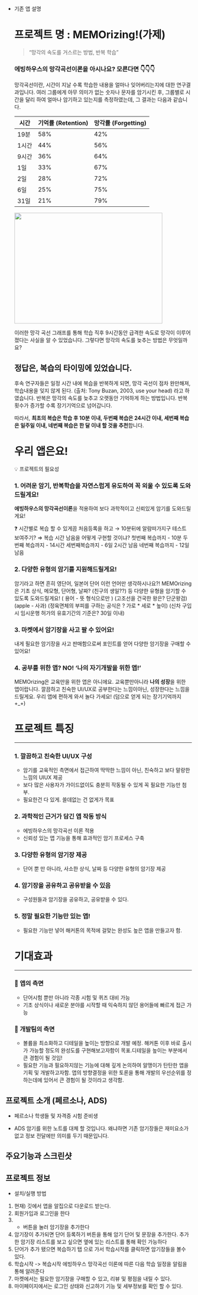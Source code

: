 - 기존 앱 설명
    
    # 프로젝트 명 : MEMOrizing!(가제)
    
    > “망각의 속도를 거스르는 방법, 반복 학습”
    > 
    ### 에빙하우스의 망각곡선이론을 아시나요? 모른다면 👇👇👇
    
    망각곡선이란, 시간이 지날 수록 학습한 내용을 얼마나 잊어버리는지에 대한 연구결과입니다. 여러 그룹에게 아무 의미가 없는 숫자나 문자를 암기시킨 후, 그룹별로 시간을 달리 하여 얼마나 암기하고 있는지를 측정하였는데, 그 결과는 다음과 같습니다. 
    
    | 시간 | 기억률 (Retention) | 망각률 (Forgetting) | 
    | --- | --- | --- |
    | 19분 | 58% | 42% |
    | 1시간  | 44% | 56% |
    | 9시간 | 36% | 64% |
    | 1일 | 33% | 67% |
    | 2일 | 28% | 72% |
    | 6일 | 25% | 75% |
    | 31일 | 21% | 79% |
    
     <img src="https://user-images.githubusercontent.com/101084872/210939055-9f3f3f01-a9f9-448f-b034-e9cff09e76de.jpg" width="400" height="300">
    
    
    
    이러한 망각 곡선 그래프를 통해 학습 직후 9시간동안 급격한 속도로 망각이 이루어졌다는 사실을 알 수 있었습니다. 그렇다면 망각의 속도를 늦추는 방법은 무엇일까요? 
    
    
    ## **정답은, 복습의 타이밍에 있었습니다.**
    
    후속 연구자들은 일정 시간 내에 복습을 반복하게 되면, 망각 곡선이 점차 완만해져, 학습내용을 잊지 않게 된다. (출처: Tony Buzan, 2003, use your head) 라고 하였습니다. 반복은 망각의 속도를 늦추고 오랫동안 기억하게 하는 방법입니다. 반복횟수가 증가할 수록 장기기억으로 넘어갑니다. 
    
    따라서, **최초의 복습은 학습 후 10분 이내, 두번째 복습은 24시간 이내, 세번째 복습은 일주일 이내, 네번째 복습은 한 달 이내 할 것을 추천**합니다. 
    
    # 우리 앱은요!
    
    <aside>
    💡 프로젝트의 필요성
    
    </aside>
    
    ### 1. 어려운 암기, 반복학습을 자연스럽게 유도하여 꼭 외울 수 있도록 도와드릴게요!
    
    **에빙하우스의 망각곡선이론**을 적용하여 보다 과학적이고 신뢰있게 암기를 도와드릴게요! 
    
    <aside>
    ❓ 시간별로 복습 할 수 있게끔 처음등록을 하고 → 10분뒤에 알람떠가지구 테스트 보여주기? 
    ⇒ 복습 시간  남음을 어떻게 구현할 것이냐? 
    첫번째 복습까지 - 10분 
    두번째 복습까지 - 14시간
    세번째복습까지 - 6일 2시간 남음
    네번째 복습까지 - 12일 남음
    
    </aside>
    
    
    
    ### 2. 다양한 유형의 암기를 지원해드릴게요!
    
    암기라고 하면 흔히 영단어, 일본어 단어 이런 언어만 생각하시나요?! MEMOrizing은 기초 상식, 메모형, 단어형, 날짜? (친구의 생일??) 등 다양한 유형을 암기할 수 있도록 도와드릴게요! ( 용어 - 뜻 형식으로만 ) (고조선을 건국한 왕은? 단군왕검) (apple - 사과) (정육면체의 부피를 구하는 공식은 ? 가로 * 세로 * 높이) (신차 구입 시 임시운행 허가의 유효기간의 기준은? 30일 이내)

    </aside>
    
    ### 3. 마켓에서 암기장을 사고 팔 수 있어요!
    
    내게 필요한 암기장을 사고 판매함으로써 포인트를 얻어 다양한 암기장을 구매할 수 있어요!

    
    </aside>
    
    ### 4. 공부를 위한 앱? NO! ‘나의 자기개발을 위한 앱!’
    
    MEMOrizing은 교육만을 위한 앱은 아니에요. 교육뿐만아니라 **나의 성장**을 위한 앱이랍니다. 깔끔하고 친숙한 UI/UX로 공부한다는 느낌이아닌, 성장한다는 느낌을 드릴게요. 우리 앱에 편하게 와서 놀다 가세요! (덤으로 얻게 되는 장기기억까지 +_+) 
    
    # 프로젝트 특징
    
    ---
    
    ### 1. 깔끔하고 친숙한 UI/UX 구성
    
    - 암기를 교육적인 측면에서 접근하여 딱딱한 느낌이 아닌, 친숙하고 보다 말랑한 느낌의 UIUX 제공
    - 보다 많은 사용자가 가이드없이도 충분히 작동될 수 있게 꼭 필요한 기능만 첨부.
    - 필요한건 다 있게. 쓸데없는 건 없게가 목표
    
    ### 2. 과학적인 근거가 담긴 앱 작동 방식
    
    - 에빙하우스의 망각곡선 이론 적용
    - 신뢰성 있는 앱 기능을 통해 효과적인 암기 프로세스 구축
    
    ### 3. 다양한 유형의 암기장 제공
    
    - 단어 뿐 만 아니라, 사소한 상식, 날짜 등 다양한 유형의 암기장 제공
    
    ### 4. 암기장을 공유하고 공유받을 수 있음
    
    - 구성원들과 암기장을 공유하고, 공유받을 수 있다.
    
    ### 5. 정말 필요한 기능만 있는 앱!
    
    - 필요한 기능만 넣어 해커톤의 목적에 걸맞는 완성도 높은 앱을 만들고자 함.
    
    # 기대효과
    
    ---
    
    ### 🍎 앱의 측면
    
    - 단어시험 뿐만 아니라 각종 시험 및 퀴즈 대비 가능
    - 기초 상식이나 새로운 분야를 시작할 때 익숙하지 않던 용어들에 빠르게 접근 가능
    
    ### 🦁 개발팀의 측면
    
    - 볼륨을 최소화하고 디테일을 높이는 방향으로 개발 예정. 해커톤 이후 바로 출시가 가능할 정도의 완성도를 구현해보고자함이 목표.디테일을 높이는 부분에서 큰 경험이 될 것임!
    - 필요한 기능과 필요하지않는 기능에 대해 깊게 논의하여 알맹이가 탄탄한 앱을 기획 및 개발하고자함. 앱의 방향결정을 위한 토론을 통해 개발의 우선순위를 정하는데에 있어서 큰 경험이 될 것이라고 생각함.


## 프로젝트 소개 (페르소나, ADS)
 - 페르소나
 학생들 및 자격증 시험 준비생
 
 - ADS
 암기를 위한 노트를 대체 할 것입니다. 왜냐하면 기존 암기장들은 재미요소가 없고 정보 전달에만 의미를 두기 때문입니다.

## 주요기능과 스크린샷

## 프로젝트 정보
- 설치/실행 방법
1. 현재) 깃에서 앱을 알집으로 다운로드 받는다.
2. 회원가입과 로그인을 한다
3. + 버튼을 눌러 암기장을 추가한다
4. 암기장이 추가되면 단어 등록하기 버튼을 통해 암기 단어 및 문장을 추가한다. 추가한 암기장 리스트를 보고 싶으면 옆에 있는 리스트를 통해 확인 가능하다
5. 단어가 추가 됐으면 복습하기 탭 으로 가서 학습시작를 클릭하면 암기장들을 볼수 있다. 
6. 학습시작 -> 복습시작 에빙하우스 망각곡선 이론에 따른 다음 학습 일정을 알림을 통해 알려준다
7. 마켓에서는 필요한 암기장을 구매할 수 있고, 리뷰 및 평점을 내릴 수 있다. 
8. 마이페이지에서는 로그인 상태와 신고하기 기능 및 세부정보를 확인 할 수 있다.
